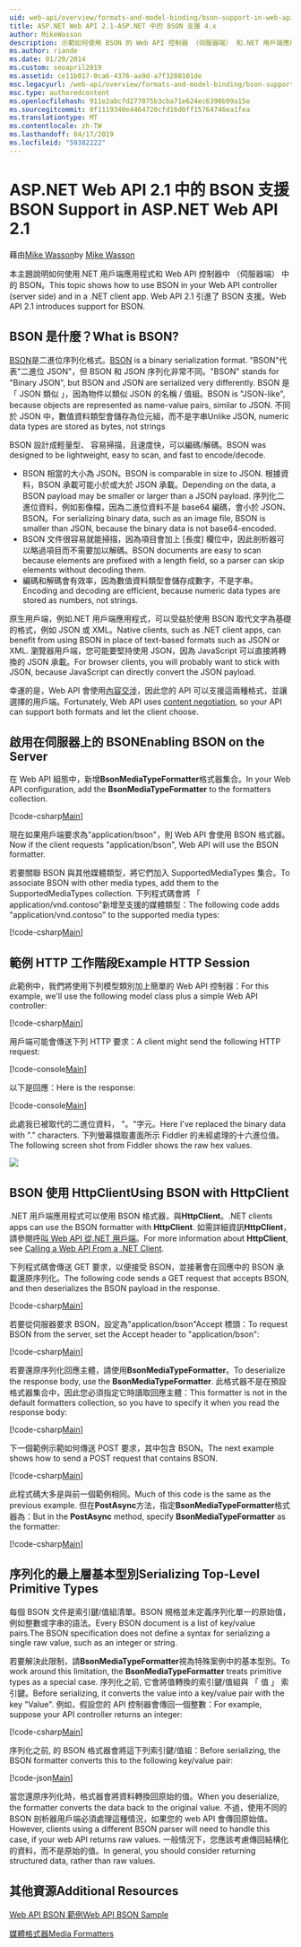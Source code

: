 ```yaml
---
uid: web-api/overview/formats-and-model-binding/bson-support-in-web-api-21
title: ASP.NET Web API 2.1-ASP.NET 中的 BSON 支援 4.x
author: MikeWasson
description: 示範如何使用 BSON 的 Web API 控制器 （伺服器端） 和.NET 用戶端應用程式中 asp.net 4.x。
ms.author: riande
ms.date: 01/20/2014
ms.custom: seoapril2019
ms.assetid: ce11b017-0ca6-4376-aa9d-a7f3288101de
msc.legacyurl: /web-api/overview/formats-and-model-binding/bson-support-in-web-api-21
msc.type: authoredcontent
ms.openlocfilehash: 911e2abcfd277075b3cba71e624ec6390b99a15e
ms.sourcegitcommit: 0f1119340e4464720cfd16d0ff15764746ea1fea
ms.translationtype: MT
ms.contentlocale: zh-TW
ms.lasthandoff: 04/17/2019
ms.locfileid: "59382222"
---
```

# <a name="bson-support-in-aspnet-web-api-21"></a><span data-ttu-id="57877-103">ASP.NET Web API 2.1 中的 BSON 支援</span><span class="sxs-lookup"><span data-stu-id="57877-103">BSON Support in ASP.NET Web API 2.1</span></span>

<span data-ttu-id="57877-104">藉由[Mike Wasson](https://github.com/MikeWasson)</span><span class="sxs-lookup"><span data-stu-id="57877-104">by [Mike Wasson](https://github.com/MikeWasson)</span></span>

<span data-ttu-id="57877-105">本主題說明如何使用.NET 用戶端應用程式和 Web API 控制器中 （伺服器端） 中的 BSON。</span><span class="sxs-lookup"><span data-stu-id="57877-105">This topic shows how to use BSON in your Web API controller (server side) and in a .NET client app.</span></span> <span data-ttu-id="57877-106">Web API 2.1 引進了 BSON 支援。</span><span class="sxs-lookup"><span data-stu-id="57877-106">Web API 2.1 introduces support for BSON.</span></span> 

## <a name="what-is-bson"></a><span data-ttu-id="57877-107">BSON 是什麼？</span><span class="sxs-lookup"><span data-stu-id="57877-107">What is BSON?</span></span>

<span data-ttu-id="57877-108">[BSON](http://bsonspec.org/)是二進位序列化格式。</span><span class="sxs-lookup"><span data-stu-id="57877-108">[BSON](http://bsonspec.org/) is a binary serialization format.</span></span> <span data-ttu-id="57877-109">"BSON"代表"二進位 JSON"，但 BSON 和 JSON 序列化非常不同。</span><span class="sxs-lookup"><span data-stu-id="57877-109">"BSON" stands for "Binary JSON", but BSON and JSON are serialized very differently.</span></span> <span data-ttu-id="57877-110">BSON 是 「 JSON 類似 」，因為物件以類似 JSON 的名稱 / 值組。</span><span class="sxs-lookup"><span data-stu-id="57877-110">BSON is "JSON-like", because objects are represented as name-value pairs, similar to JSON.</span></span> <span data-ttu-id="57877-111">不同於 JSON 中，數值資料類型會儲存為位元組，而不是字串</span><span class="sxs-lookup"><span data-stu-id="57877-111">Unlike JSON, numeric data types are stored as bytes, not strings</span></span>

<span data-ttu-id="57877-112">BSON 設計成輕量型、 容易掃描，且速度快，可以編碼/解碼。</span><span class="sxs-lookup"><span data-stu-id="57877-112">BSON was designed to be lightweight, easy to scan, and fast to encode/decode.</span></span>

- <span data-ttu-id="57877-113">BSON 相當的大小為 JSON。</span><span class="sxs-lookup"><span data-stu-id="57877-113">BSON is comparable in size to JSON.</span></span> <span data-ttu-id="57877-114">根據資料，BSON 承載可能小於或大於 JSON 承載。</span><span class="sxs-lookup"><span data-stu-id="57877-114">Depending on the data, a BSON payload may be smaller or larger than a JSON payload.</span></span> <span data-ttu-id="57877-115">序列化二進位資料，例如影像檔，因為二進位資料不是 base64 編碼，會小於 JSON、 BSON。</span><span class="sxs-lookup"><span data-stu-id="57877-115">For serializing binary data, such as an image file, BSON is smaller than JSON, because the binary data is not base64-encoded.</span></span>
- <span data-ttu-id="57877-116">BSON 文件很容易就能掃描，因為項目會加上 [長度] 欄位中，因此剖析器可以略過項目而不需要加以解碼。</span><span class="sxs-lookup"><span data-stu-id="57877-116">BSON documents are easy to scan because elements are prefixed with a length field, so a parser can skip elements without decoding them.</span></span>
- <span data-ttu-id="57877-117">編碼和解碼會有效率，因為數值資料類型會儲存成數字，不是字串。</span><span class="sxs-lookup"><span data-stu-id="57877-117">Encoding and decoding are efficient, because numeric data types are stored as numbers, not strings.</span></span>

<span data-ttu-id="57877-118">原生用戶端，例如.NET 用戶端應用程式，可以受益於使用 BSON 取代文字為基礎的格式，例如 JSON 或 XML。</span><span class="sxs-lookup"><span data-stu-id="57877-118">Native clients, such as .NET client apps, can benefit from using BSON in place of text-based formats such as JSON or XML.</span></span> <span data-ttu-id="57877-119">瀏覽器用戶端，您可能要堅持使用 JSON，因為 JavaScript 可以直接將轉換的 JSON 承載。</span><span class="sxs-lookup"><span data-stu-id="57877-119">For browser clients, you will probably want to stick with JSON, because JavaScript can directly convert the JSON payload.</span></span>

<span data-ttu-id="57877-120">幸運的是，Web API 會使用[內容交涉](content-negotiation.md)，因此您的 API 可以支援這兩種格式，並讓選擇的用戶端。</span><span class="sxs-lookup"><span data-stu-id="57877-120">Fortunately, Web API uses [content negotiation](content-negotiation.md), so your API can support both formats and let the client choose.</span></span>

## <a name="enabling-bson-on-the-server"></a><span data-ttu-id="57877-121">啟用在伺服器上的 BSON</span><span class="sxs-lookup"><span data-stu-id="57877-121">Enabling BSON on the Server</span></span>

<span data-ttu-id="57877-122">在 Web API 組態中，新增**BsonMediaTypeFormatter**格式器集合。</span><span class="sxs-lookup"><span data-stu-id="57877-122">In your Web API configuration, add the **BsonMediaTypeFormatter** to the formatters collection.</span></span>

[!code-csharp[Main](bson-support-in-web-api-21/samples/sample1.cs)]

<span data-ttu-id="57877-123">現在如果用戶端要求為"application/bson"，則 Web API 會使用 BSON 格式器。</span><span class="sxs-lookup"><span data-stu-id="57877-123">Now if the client requests "application/bson", Web API will use the BSON formatter.</span></span>

<span data-ttu-id="57877-124">若要關聯 BSON 與其他媒體類型，將它們加入 SupportedMediaTypes 集合。</span><span class="sxs-lookup"><span data-stu-id="57877-124">To associate BSON with other media types, add them to the SupportedMediaTypes collection.</span></span> <span data-ttu-id="57877-125">下列程式碼會將 「 application/vnd.contoso"新增至支援的媒體類型：</span><span class="sxs-lookup"><span data-stu-id="57877-125">The following code adds "application/vnd.contoso" to the supported media types:</span></span>

[!code-csharp[Main](bson-support-in-web-api-21/samples/sample2.cs)]

## <a name="example-http-session"></a><span data-ttu-id="57877-126">範例 HTTP 工作階段</span><span class="sxs-lookup"><span data-stu-id="57877-126">Example HTTP Session</span></span>

<span data-ttu-id="57877-127">此範例中，我們將使用下列模型類別加上簡單的 Web API 控制器：</span><span class="sxs-lookup"><span data-stu-id="57877-127">For this example, we'll use the following model class plus a simple Web API controller:</span></span>

[!code-csharp[Main](bson-support-in-web-api-21/samples/sample3.cs)]

<span data-ttu-id="57877-128">用戶端可能會傳送下列 HTTP 要求：</span><span class="sxs-lookup"><span data-stu-id="57877-128">A client might send the following HTTP request:</span></span>

[!code-console[Main](bson-support-in-web-api-21/samples/sample4.cmd)]

<span data-ttu-id="57877-129">以下是回應：</span><span class="sxs-lookup"><span data-stu-id="57877-129">Here is the response:</span></span>

[!code-console[Main](bson-support-in-web-api-21/samples/sample5.cmd)]

<span data-ttu-id="57877-130">此處我已被取代的二進位資料， &quot;。&quot;字元。</span><span class="sxs-lookup"><span data-stu-id="57877-130">Here I've replaced the binary data with &quot;.&quot; characters.</span></span> <span data-ttu-id="57877-131">下列螢幕擷取畫面所示 Fiddler 的未經處理的十六進位值。</span><span class="sxs-lookup"><span data-stu-id="57877-131">The following screen shot from Fiddler shows the raw hex values.</span></span>

[![](bson-support-in-web-api-21/_static/image2.png)](bson-support-in-web-api-21/_static/image1.png)

## <a name="using-bson-with-httpclient"></a><span data-ttu-id="57877-132">BSON 使用 HttpClient</span><span class="sxs-lookup"><span data-stu-id="57877-132">Using BSON with HttpClient</span></span>

<span data-ttu-id="57877-133">.NET 用戶端應用程式可以使用 BSON 格式器，與**HttpClient**。</span><span class="sxs-lookup"><span data-stu-id="57877-133">.NET clients apps can use the BSON formatter with **HttpClient**.</span></span> <span data-ttu-id="57877-134">如需詳細資訊**HttpClient**，請參閱[呼叫 Web API 從.NET 用戶端](../advanced/calling-a-web-api-from-a-net-client.md)。</span><span class="sxs-lookup"><span data-stu-id="57877-134">For more information about **HttpClient**, see [Calling a Web API From a .NET Client](../advanced/calling-a-web-api-from-a-net-client.md).</span></span>

<span data-ttu-id="57877-135">下列程式碼會傳送 GET 要求，以便接受 BSON，並接著會在回應中的 BSON 承載還原序列化。</span><span class="sxs-lookup"><span data-stu-id="57877-135">The following code sends a GET request that accepts BSON, and then deserializes the BSON payload in the response.</span></span>

[!code-csharp[Main](bson-support-in-web-api-21/samples/sample6.cs)]

<span data-ttu-id="57877-136">若要從伺服器要求 BSON，設定為"application/bson"Accept 標頭：</span><span class="sxs-lookup"><span data-stu-id="57877-136">To request BSON from the server, set the Accept header to "application/bson":</span></span>

[!code-csharp[Main](bson-support-in-web-api-21/samples/sample7.cs)]

<span data-ttu-id="57877-137">若要還原序列化回應主體，請使用**BsonMediaTypeFormatter**。</span><span class="sxs-lookup"><span data-stu-id="57877-137">To deserialize the response body, use the **BsonMediaTypeFormatter**.</span></span> <span data-ttu-id="57877-138">此格式器不是在預設格式器集合中，因此您必須指定它時讀取回應主體：</span><span class="sxs-lookup"><span data-stu-id="57877-138">This formatter is not in the default formatters collection, so you have to specify it when you read the response body:</span></span>

[!code-csharp[Main](bson-support-in-web-api-21/samples/sample8.cs)]

<span data-ttu-id="57877-139">下一個範例示範如何傳送 POST 要求，其中包含 BSON。</span><span class="sxs-lookup"><span data-stu-id="57877-139">The next example shows how to send a POST request that contains BSON.</span></span>

[!code-csharp[Main](bson-support-in-web-api-21/samples/sample9.cs)]

<span data-ttu-id="57877-140">此程式碼大多是與前一個範例相同。</span><span class="sxs-lookup"><span data-stu-id="57877-140">Much of this code is the same as the previous example.</span></span> <span data-ttu-id="57877-141">但在**PostAsync**方法，指定**BsonMediaTypeFormatter**格式器為：</span><span class="sxs-lookup"><span data-stu-id="57877-141">But in the **PostAsync** method, specify **BsonMediaTypeFormatter** as the formatter:</span></span>

[!code-csharp[Main](bson-support-in-web-api-21/samples/sample10.cs)]

## <a name="serializing-top-level-primitive-types"></a><span data-ttu-id="57877-142">序列化的最上層基本型別</span><span class="sxs-lookup"><span data-stu-id="57877-142">Serializing Top-Level Primitive Types</span></span>

<span data-ttu-id="57877-143">每個 BSON 文件是索引鍵/值組清單。BSON 規格並未定義序列化單一的原始值，例如整數或字串的語法。</span><span class="sxs-lookup"><span data-stu-id="57877-143">Every BSON document is a list of key/value pairs.The BSON specification does not define a syntax for serializing a single raw value, such as an integer or string.</span></span>

<span data-ttu-id="57877-144">若要解決此限制，請**BsonMediaTypeFormatter**視為特殊案例中的基本型別。</span><span class="sxs-lookup"><span data-stu-id="57877-144">To work around this limitation, the **BsonMediaTypeFormatter** treats primitive types as a special case.</span></span> <span data-ttu-id="57877-145">序列化之前, 它會將值轉換的索引鍵/值組與 「 值 」 索引鍵。</span><span class="sxs-lookup"><span data-stu-id="57877-145">Before serializing, it converts the value into a key/value pair with the key "Value".</span></span> <span data-ttu-id="57877-146">例如，假設您的 API 控制器會傳回一個整數：</span><span class="sxs-lookup"><span data-stu-id="57877-146">For example, suppose your API controller returns an integer:</span></span>

[!code-csharp[Main](bson-support-in-web-api-21/samples/sample11.cs)]

<span data-ttu-id="57877-147">序列化之前, 的 BSON 格式器會將這下列索引鍵/值組：</span><span class="sxs-lookup"><span data-stu-id="57877-147">Before serializing, the BSON formatter converts this to the following key/value pair:</span></span>

[!code-json[Main](bson-support-in-web-api-21/samples/sample12.json)]

<span data-ttu-id="57877-148">當您還原序列化時，格式器會將資料轉換回原始的值。</span><span class="sxs-lookup"><span data-stu-id="57877-148">When you deserialize, the formatter converts the data back to the original value.</span></span> <span data-ttu-id="57877-149">不過，使用不同的 BSON 剖析器用戶端必須處理這種情況，如果您的 web API 會傳回原始值。</span><span class="sxs-lookup"><span data-stu-id="57877-149">However, clients using a different BSON parser will need to handle this case, if your web API returns raw values.</span></span> <span data-ttu-id="57877-150">一般情況下，您應該考慮傳回結構化的資料，而不是原始的值。</span><span class="sxs-lookup"><span data-stu-id="57877-150">In general, you should consider returning structured data, rather than raw values.</span></span>

## <a name="additional-resources"></a><span data-ttu-id="57877-151">其他資源</span><span class="sxs-lookup"><span data-stu-id="57877-151">Additional Resources</span></span>

[<span data-ttu-id="57877-152">Web API BSON 範例</span><span class="sxs-lookup"><span data-stu-id="57877-152">Web API BSON Sample</span></span>](https://aspnet.codeplex.com/SourceControl/latest#Samples/WebApi/BSONSample/)

[<span data-ttu-id="57877-153">媒體格式器</span><span class="sxs-lookup"><span data-stu-id="57877-153">Media Formatters</span></span>](media-formatters.md)
